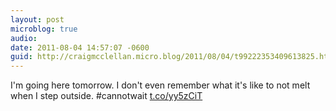 ```yaml
---
layout: post
microblog: true
audio: 
date: 2011-08-04 14:57:07 -0600
guid: http://craigmcclellan.micro.blog/2011/08/04/t99222353409613825.html
---
```

I'm going here tomorrow. I don't even remember what it's like to not melt when I step outside. #cannotwait  [t.co/yy5zCiT](http://t.co/yy5zCiT)
